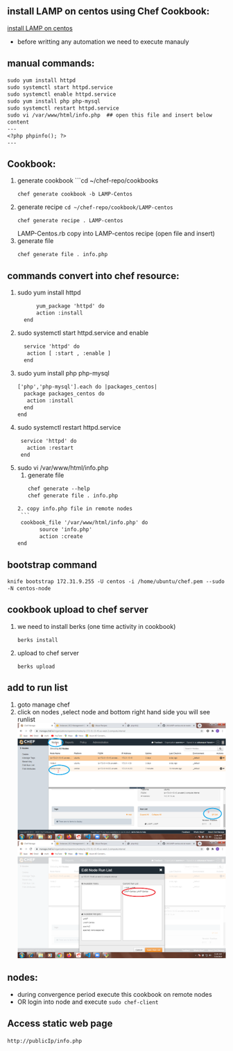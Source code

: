 ## install LAMP on centos using Chef Cookbook: 
[install LAMP on centos](https://www.digitalocean.com/community/tutorials/how-to-install-linux-apache-mysql-php-lamp-stack-on-centos-7)
  * before writting any automation we need to execute manauly
## manual commands:
  ```
  sudo yum install httpd
  sudo systemctl start httpd.service
  sudo systemctl enable httpd.service
  sudo yum install php php-mysql
  sudo systemctl restart httpd.service
  sudo vi /var/www/html/info.php  ## open this file and insert below content
  ---
  <?php phpinfo(); ?>
  ---
  ```
## Cookbook:
   1. generate cookbook ```cd ~/chef-repo/cookbooks
      ```
      chef generate cookbook -b LAMP-Centos
      ```
   2. generate recipe ```cd ~/chef-repo/cookbook/LAMP-centos```
      ```
      chef generate recipe . LAMP-centos
      ```
      LAMP-Centos.rb copy into LAMP-centos recipe (open file and insert)
   3. generate file
      ```
      chef generate file . info.php
      ```
## commands convert into chef resource:
   1. sudo yum install httpd
      ```
            yum_package 'httpd' do
            action :install
        end
      ```
   2. sudo systemctl start httpd.service and enable 
      ```
        service 'httpd' do
         action [ :start , :enable ]
        end
      ```
   3. sudo yum install php php-mysql
      ```
      ['php','php-mysql'].each do |packages_centos|
        package packages_centos do
         action :install
        end
      end
      ```
   4. sudo systemctl restart httpd.service
      ```
       service 'httpd' do
         action :restart
       end
      ```
   5. sudo vi /var/www/html/info.php
       1. generate file 
          ```
          chef generate --help
          chef generate file . info.php
         ```
       2. copy info.php file in remote nodes 
          ```
          cookbook_file '/var/www/html/info.php' do
                source 'info.php'
                action :create
         end
         ```
## bootstrap command
   ```
   knife bootstrap 172.31.9.255 -U centos -i /home/ubuntu/chef.pem --sudo -N centos-node
   ```
## cookbook upload to chef server
   1. we need to install berks (one time activity in cookbook)
      ```
      berks install 
      ```
   2. upload to chef server 
      ```
      berks upload
      ``` 
## add to run list 
   1. goto manage chef 
   2. click on nodes ,select  node and bottom right hand side you will see runlist
![add runlist](add%20Run%20list.png)
![add run list2](add%20runlist.png)

## nodes:
   * during convergence period execute this cookbook on remote nodes
   * OR login into node and execute ```sudo chef-client``` 
## Access static web page
   ```http://publicIp/info.php```